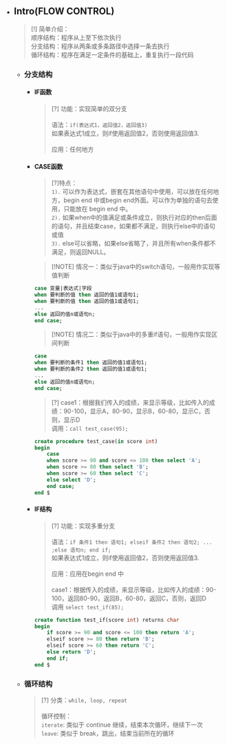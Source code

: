 * ## Intro(FLOW CONTROL)

    > [!] 简单介绍：
    <br>顺序结构：程序从上至下依次执行
    <br>分支结构：程序从两条或多条路径中选择一条去执行
    <br>循环结构：程序在满足一定条件的基础上，重复执行一段代码

    + ### 分支结构

        - #### IF函数

            > [?] 功能：实现简单的双分支
            <br><br>语法：`if(表达式1，返回值2，返回值3)`
            <br>如果表达式1成立，则if使用返回值2，否则使用返回值3.
            <br><br>应用：任何地方

        - #### CASE函数

            <!-- panels:start -->
            > [?]特点：
            <br>`1).` 可以作为表达式，嵌套在其他语句中使用，可以放在任何地方，begin end 中或begin end外面。可以作为单独的语句去使用，只能放在 begin end 中。
            <br>`2).` 如果when中的值满足或条件成立，则执行对应的then后面的语句，并且结束case，如果都不满足，则执行else中的语句或值
            <br>`3).` else可以省略，如果else省略了，并且所有when条件都不满足，则返回NULL。
            <!-- div:left-panel-50 -->
            > [!NOTE] 情况一：类似于java中的switch语句，一般用作实现等值判断
            ```sql
            case 变量|表达式|字段
            when 要判断的值 then 返回的值1或语句1;
            when 要判断的值 then 返回的值1或语句1;
            ...
            else 返回的值n或语句n;
            end case;
            ```
            <!-- div:right-panel-50 -->
            > [!NOTE] 情况二：类似于java中的多重if语句，一般用作实现区间判断
            ```sql
            case
            when 要判断的条件1 then 返回的值1或语句1;
            when 要判断的条件2 then 返回的值1或语句1;
            ...
            else 返回的值n或语句n;
            end case;
            ```
            <!-- panels:end -->

            > [?] case1：根据我们传入的成绩，来显示等级，比如传入的成绩：90-100，显示A，80-90，显示B，60-80，显示C，否则，显示D
            <br>调用：`call test_case(95);`
            ```sql
            create procedure test_case(in score int)
            begin
                case 
                when score >= 90 and score <= 100 then select 'A';
                when score >= 80 then select 'B';
                when score >= 60 then select 'C';
                else select 'D';
                end case;
            end $
            ```
        
        - #### IF结构

            > [?] 功能：实现多重分支
            <br><br>语法：`if 条件1 then 语句1; elseif 条件2 then 语句2; ... ;else 语句n; end if;`
            <br>如果表达式1成立，则if使用返回值2，否则使用返回值3.
            <br><br>应用：应用在begin end 中
            <br><br>case1：根据传入的成绩，来显示等级，比如传入的成绩：90-100，返回80-90，返回B，60-80，返回C，否则，返回D
            <br>调用 `select test_if(85);`

            ```sql
            create function test_if(score int) returns char
            begin
                if score >= 90 and score <= 100 then return 'A';
                elseif score >= 80 then return 'B';
                elseif score >= 60 then return 'C';
                else return 'D';
                end if;
            end $  
            ```
    + ### 循环结构

        > [?] 分类：`while, loop, repeat`
        <br><br>循环控制：
        <br>`iterate`: 类似于 continue 继续，结束本次循环，继续下一次
        <br>`leave`: 类似于 break，跳出，结束当前所在的循环